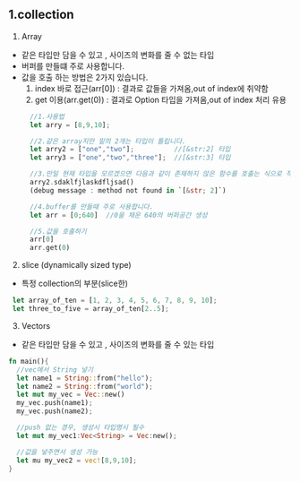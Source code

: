 1.collection
-------------
 1) Array
  - 같은 타입만 담을 수 있고 , 사이즈의 변화를 줄 수 없는 타입
  - 버퍼를 만들떄 주로 사용합니다.
  - 값을 호출 하는 방법은 2가지 있습니다.
     1. index 바로 접근(arr[0]) : 결과로 값들을 가져옴,out of index에 취약함
     2. get 이용(arr.get(0)) : 결과로 Option 타입을 가져옴,out of index 처리 유용
    ```rust
      //1.사용법
      let arry = [8,9,10];

      //2.같은 array지만 밑의 2개는 타입이 틀립니다.
      let arry2 = ["one","two"];          //[&str:2] 타입
      let arry3 = ["one","two","three"];  //[&str:3] 타입

      //3.만일 현재 타입을 모르겠으면 다음과 같이 존재하지 않은 함수를 호출는 식으로 작성하면 컴파일러가 타입을 알려줍니다.
      arry2.sdaklfjlaskdfljsad()
      (debug message : method not found in `[&str; 2]`)

      //4.buffer를 만들때 주로 사용합니다.
      let arr = [0;640]  //0을 채운 640의 버퍼공간 생성

      //5.값을 호출하기
      arr[0]
      arr.get(0)
    ```


 2) slice (dynamically sized type)
   - 특정 collection의 부분(slice한)
   ```rust
    let array_of_ten = [1, 2, 3, 4, 5, 6, 7, 8, 9, 10];
    let three_to_five = array_of_ten[2..5];
  ```

 3) Vectors
  - 같은 타입만 담을 수 있고 , 사이즈의 변화를 줄 수 있는 타입
  ```rust
  fn main(){
    //vec에서 String 넣기
    let name1 = String::from("hello");
    let name2 = String::from("world");
    let mut my_vec = Vec::new()
    my_vec.push(name1);
    my_vec.push(name2);

    //push 없는 경우, 생성시 타입명시 필수
    let mut my_vec1:Vec<String> = Vec:new();

    //값을 넣주면서 생성 가능
    let mu my_vec2 = vec![8,9,10];
  }
  ```
